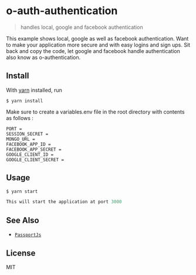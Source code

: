 # o-auth-authentication

> handles local, google and facebook authentication

This example shows local, google as well as facebook authentication.
Want to make your application more secure and with easy logins and sign ups. Sit back and copy the code, let google and facebook handle authentication also know as o-authentication.

## Install

With [yarn](https://yarnpkg.com/en/) installed, run

```
$ yarn install
```
Make sure to create a variables.env file in the root directory with contents as follows :
```
PORT = 
SESSION_SECRET = 
MONGO_URL = 
FACEBOOK_APP_ID = 
FACEBOOK_APP_SECRET = 
GOOGLE_CLIENT_ID = 
GOOGLE_CLIENT_SECRET = 
```

## Usage

```js
$ yarn start

This will start the application at port 3000
```

## See Also

- [`PassportJs`](https://github.com/jaredhanson/passport)

## License

MIT
